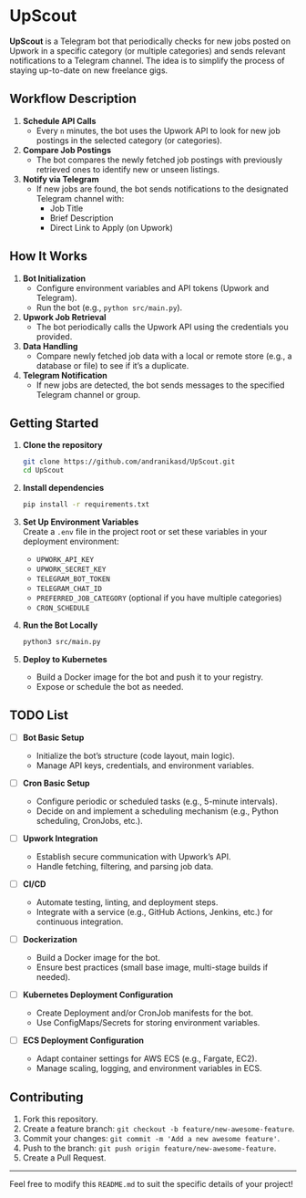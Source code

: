 # UpScout

**UpScout** is a Telegram bot that periodically checks for new jobs posted on Upwork in a specific category (or multiple categories) and sends relevant notifications to a Telegram channel. The idea is to simplify the process of staying up-to-date on new freelance gigs.

## Workflow Description

1. **Schedule API Calls**  
   - Every `n` minutes, the bot uses the Upwork API to look for new job postings in the selected category (or categories).
2. **Compare Job Postings**  
   - The bot compares the newly fetched job postings with previously retrieved ones to identify new or unseen listings.
3. **Notify via Telegram**  
   - If new jobs are found, the bot sends notifications to the designated Telegram channel with:
     - Job Title  
     - Brief Description  
     - Direct Link to Apply (on Upwork)

## How It Works

1. **Bot Initialization**  
   - Configure environment variables and API tokens (Upwork and Telegram).
   - Run the bot (e.g., `python src/main.py`).
2. **Upwork Job Retrieval**  
   - The bot periodically calls the Upwork API using the credentials you provided.
3. **Data Handling**  
   - Compare newly fetched job data with a local or remote store (e.g., a database or file) to see if it’s a duplicate.
4. **Telegram Notification**  
   - If new jobs are detected, the bot sends messages to the specified Telegram channel or group.

## Getting Started

1. **Clone the repository**  
   ```bash
   git clone https://github.com/andranikasd/UpScout.git
   cd UpScout
   ```

2. **Install dependencies**  
   ```bash
   pip install -r requirements.txt
   ```

3. **Set Up Environment Variables**  
   Create a `.env` file in the project root or set these variables in your deployment environment:
   - `UPWORK_API_KEY`  
   - `UPWORK_SECRET_KEY`  
   - `TELEGRAM_BOT_TOKEN`  
   - `TELEGRAM_CHAT_ID`  
   - `PREFERRED_JOB_CATEGORY` (optional if you have multiple categories)
   - `CRON_SCHEDULE`

4. **Run the Bot Locally**  
   ```bash
   python3 src/main.py
   ```

5. **Deploy to Kubernetes**  
   - Build a Docker image for the bot and push it to your registry.
   - Expose or schedule the bot as needed.

## TODO List

- [ ] **Bot Basic Setup**  
  - Initialize the bot’s structure (code layout, main logic).  
  - Manage API keys, credentials, and environment variables.

- [ ] **Cron Basic Setup**  
  - Configure periodic or scheduled tasks (e.g., 5-minute intervals).  
  - Decide on and implement a scheduling mechanism (e.g., Python scheduling, CronJobs, etc.).

- [ ] **Upwork Integration**  
  - Establish secure communication with Upwork’s API.  
  - Handle fetching, filtering, and parsing job data.

- [ ] **CI/CD**  
  - Automate testing, linting, and deployment steps.  
  - Integrate with a service (e.g., GitHub Actions, Jenkins, etc.) for continuous integration.

- [ ] **Dockerization**  
  - Build a Docker image for the bot.  
  - Ensure best practices (small base image, multi-stage builds if needed).

- [ ] **Kubernetes Deployment Configuration**  
  - Create Deployment and/or CronJob manifests for the bot.  
  - Use ConfigMaps/Secrets for storing environment variables.

- [ ] **ECS Deployment Configuration**  
  - Adapt container settings for AWS ECS (e.g., Fargate, EC2).  
  - Manage scaling, logging, and environment variables in ECS.
## Contributing

1. Fork this repository.
2. Create a feature branch: `git checkout -b feature/new-awesome-feature`.
3. Commit your changes: `git commit -m 'Add a new awesome feature'`.
4. Push to the branch: `git push origin feature/new-awesome-feature`.
5. Create a Pull Request.

---

Feel free to modify this `README.md` to suit the specific details of your project!